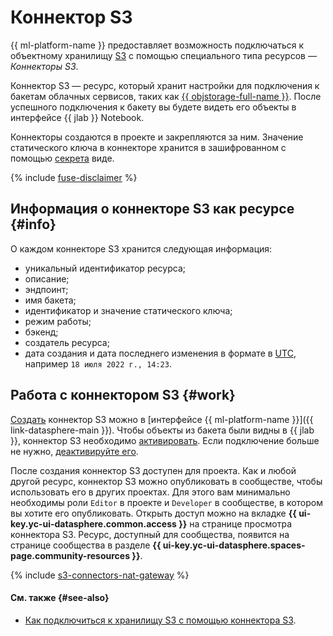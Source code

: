 # Коннектор S3

{{ ml-platform-name }} предоставляет возможность подключаться к объектному хранилищу [S3](../../glossary/s3.md) с помощью специального типа ресурсов — _Коннекторы S3_.

Коннектор S3 — ресурс, который хранит настройки для подключения к бакетам облачных сервисов, таких как [{{ objstorage-full-name }}](../../storage/). После успешного подключения к бакету вы будете видеть его объекты в интерфейсе {{ jlab }} Notebook.

Коннекторы создаются в проекте и закрепляются за ним. Значение статического ключа в коннекторе хранится в зашифрованном с помощью [секрета](secrets.md) виде.

{% include [fuse-disclaimer](../../_includes/datasphere/fuse-disclaimer.md) %}

## Информация о коннекторе S3 как ресурсе {#info}

О каждом коннекторе S3 хранится следующая информация:

* уникальный идентификатор ресурса;
* описание;
* эндпоинт;
* имя бакета;
* идентификатор и значение статического ключа;
* режим работы;
* бэкенд;
* создатель ресурса;
* дата создания и дата последнего изменения в формате в [UTC](https://ru.wikipedia.org/wiki/Всемирное_координированное_время), например `18 июля 2022 г., 14:23`.

## Работа с коннектором S3 {#work}

[Создать](../operations/data/s3-connectors.md) коннектор S3 можно в [интерфейсе {{ ml-platform-name }}]({{ link-datasphere-main }}). Чтобы объекты из бакета были видны в {{ jlab }}, коннектор S3 необходимо [активировать](../operations/data/s3-connectors.md#mount). Если подключение больше не нужно, [деактивируйте его](../operations/data/s3-connectors.md#unmount).

После создания коннектор S3 доступен для проекта. Как и любой другой ресурс, коннектор S3 можно опубликовать в сообществе, чтобы использовать его в других проектах. Для этого вам минимально необходимы роли `Editor` в проекте и `Developer` в сообществе, в котором вы хотите его опубликовать. Открыть доступ можно на вкладке **{{ ui-key.yc-ui-datasphere.common.access }}** на странице просмотра коннектора S3. Ресурс, доступный для сообщества, появится на странице сообщества в разделе **{{ ui-key.yc-ui-datasphere.spaces-page.community-resources }}**.

{% include [s3-connectors-nat-gateway](../../_includes/datasphere/s3-connectors-nat-gateway.md) %}

#### См. также {#see-also}

* [Как подключиться к хранилищу S3 с помощью коннектора S3](../operations/data/s3-connectors.md).